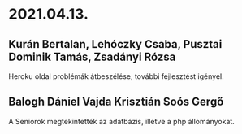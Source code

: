 # 2021.04.13.
## Kurán Bertalan, Lehóczky Csaba, Pusztai Dominik Tamás, Zsadányi Rózsa
Heroku oldal problémák átbeszélése, további fejlesztést igényel.
## Balogh Dániel Vajda Krisztián Soós Gergő
A Seniorok megtekintették az adatbázis, illetve a php állományokat.